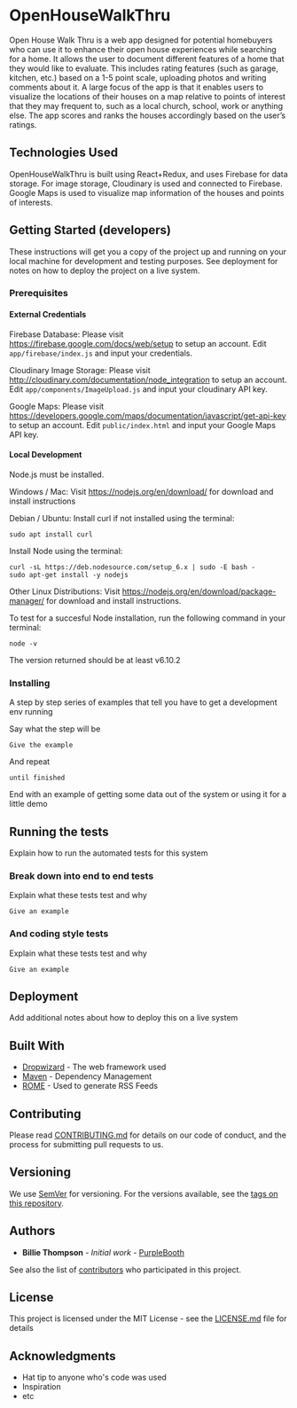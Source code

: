 # OpenHouseWalkThru

Open House Walk Thru is a web app designed for potential homebuyers who can use it to enhance their open house experiences while searching for a home. It allows the user to document different features of a home that they would like to evaluate. This includes rating features (such as garage, kitchen, etc.) based on a 1-5 point scale, uploading photos and writing comments about it. A large focus of the app is that it enables users to visualize the locations of their houses on a map relative to points of interest that they may frequent to, such as a local church, school, work or anything else. The app scores and ranks the houses accordingly based on the user’s ratings.

## Technologies Used

OpenHouseWalkThru is built using React+Redux, and uses Firebase for data storage. For image storage, Cloudinary is used and connected to Firebase. Google Maps is used to visualize map information of the houses and points of interests.

## Getting Started (developers)

These instructions will get you a copy of the project up and running on your local machine for development and testing purposes. See deployment for notes on how to deploy the project on a live system.

### Prerequisites

#### External Credentials

Firebase Database: Please visit https://firebase.google.com/docs/web/setup to setup an account.
Edit ```app/firebase/index.js``` and input your credentials.

Cloudinary Image Storage: Please visit http://cloudinary.com/documentation/node_integration to setup an account.
Edit ```app/components/ImageUpload.js``` and input your cloudinary API key.

Google Maps: Please visit https://developers.google.com/maps/documentation/javascript/get-api-key to setup an account.
Edit ```public/index.html``` and input your Google Maps API key.

#### Local Development

Node.js must be installed.

Windows / Mac:
Visit https://nodejs.org/en/download/ for download and install instructions

Debian / Ubuntu:
Install curl if not installed using the terminal:
```
sudo apt install curl
```
Install Node using the terminal:
```
curl -sL https://deb.nodesource.com/setup_6.x | sudo -E bash -
sudo apt-get install -y nodejs
```
Other Linux Distributions:
Visit https://nodejs.org/en/download/package-manager/ for download and install instructions.

To test for a succesful Node installation, run the following command in your terminal:
```
node -v
```
The version returned should be at least v6.10.2

### Installing

A step by step series of examples that tell you have to get a development env running

Say what the step will be

```
Give the example
```

And repeat

```
until finished
```

End with an example of getting some data out of the system or using it for a little demo

## Running the tests

Explain how to run the automated tests for this system

### Break down into end to end tests

Explain what these tests test and why

```
Give an example
```

### And coding style tests

Explain what these tests test and why

```
Give an example
```

## Deployment

Add additional notes about how to deploy this on a live system

## Built With

* [Dropwizard](http://www.dropwizard.io/1.0.2/docs/) - The web framework used
* [Maven](https://maven.apache.org/) - Dependency Management
* [ROME](https://rometools.github.io/rome/) - Used to generate RSS Feeds

## Contributing

Please read [CONTRIBUTING.md](https://gist.github.com/PurpleBooth/b24679402957c63ec426) for details on our code of conduct, and the process for submitting pull requests to us.

## Versioning

We use [SemVer](http://semver.org/) for versioning. For the versions available, see the [tags on this repository](https://github.com/your/project/tags). 

## Authors

* **Billie Thompson** - *Initial work* - [PurpleBooth](https://github.com/PurpleBooth)

See also the list of [contributors](https://github.com/your/project/contributors) who participated in this project.

## License

This project is licensed under the MIT License - see the [LICENSE.md](LICENSE.md) file for details

## Acknowledgments

* Hat tip to anyone who's code was used
* Inspiration
* etc
